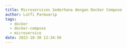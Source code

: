 ```yaml
---
title: Microservices Sederhana dengan Docker Compose
author: Lutfi Parmuarip
tags: 
  - docker
  - docker-compose
  - microservice
date: 2022-10-30 12:34:56
---
```


